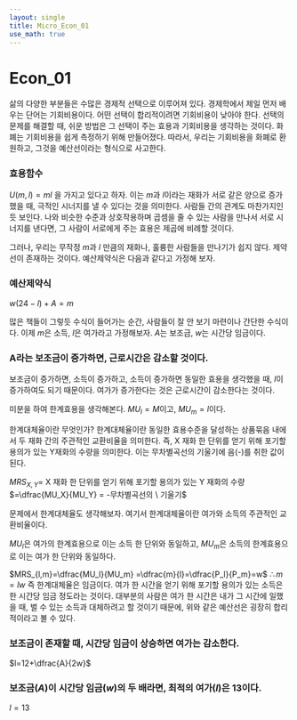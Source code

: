 ```yaml
---
layout: single
title: Micro_Econ_01
use_math: true
---
```


# Econ_01

삶의 다양한 부분들은 수많은 경제적 선택으로 이루어져 있다. 경제학에서 제일 먼저 배우는 단어는 기회비용이다. 어떤 선택이 합리적이려면 기회비용이 낮아야 한다. 선택의 문제를 해결할 때, 쉬운 방법은 그 선택이 주는 효용과 기회비용을 생각하는 것이다. 화폐는 기회비용을 쉽게 측정하기 위해 만들어졌다. 따라서, 우리는 기회비용을 화폐로 환원하고, 그것을 예산선이라는 형식으로 사고한다.

### 효용함수
$U(m,l)=ml$ 을 가지고 있다고 하자. 이는 $m$과 $l$이라는 재화가 서로 같은 양으로 증가했을 때, 극적인 시너지를 낼 수 있다는 것을 의미한다. 사람들 간의 관계도 마찬가지인 듯 보인다. 나와 비슷한 수준과 상호작용하며 곱셈을 줄 수 있는 사람을 만나서 서로 시너지를 낸다면, 그 사람이 서로에게 주는 효용은 제곱에 비례할 것이다.

그러나, 우리는 무작정 $m$과 $l$ 만큼의 재화나, 훌륭한 사람들을 만나기가 쉽지 않다. 제약선이 존재하는 것이다. 예산제약식은 다음과 같다고 가정해 보자.

### 예산제약식

$w(24-l)+A=m$

많은 책들이 그렇듯 수식이 들어가는 순간, 사람들이 잘 안 보기 마련이나 간단한 수식이다. 이제 $m$은 소득, $l$은 여가라고 가정해보자. $A$는 보조금, $w$는 시간당 임금이다.
### A라는 보조금이 증가하면, 근로시간은 감소할 것이다. 
보조금이 증가하면, 소득이 증가하고, 소득이 증가하면 동일한 효용을 생각했을 때, $l$이 증가하여도 되기 때문이다. 
여가가 증가한다는 것은 근로시간이 감소한다는 것이다.

미분을 하여 한계효용을 생각해본다.
$MU_l = M$이고, $MU_m=l$이다. 

한계대체율이란 무엇인가? 한계대체율이란 동일한 효용수준을 달성하는 상품묶음 내에서 두 재화 간의 주관적인 교환비율을 의미한다. 즉, X 재화 한 단위를 얻기 위해 포기할 용의가 있는 Y재화의 수량을 의미한다. 이는 무차별곡선의 기울기에 음(-)를 취한 값이 된다.

$MRS_{X,Y} =$  X 재화 한 단위를 얻기 위해 포기할 용의가 있는 Y 재화의 수량
$=\dfrac{MU_X}{MU_Y} = -무차별곡선의 \ 기울기$

문제에서 한계대체율도 생각해보자. 여기서 한계대체율이란 여가와 소득의 주관적인 교환비율이다. 

$MU_l$은 여가의 한계효용으로 이는 소득 한 단위와 동일하고,
$MU_m$은 소득의 한계효용으로 이는 여가 한 단위와 동일하다.

$MRS_{l,m}=\dfrac{MU_l}{MU_m} =\dfrac{m}{l}=\dfrac{P_l}{P_m}=w$
$\therefore m=lw$ 즉 한계대체율은 임금이다.
여가 한 시간을 얻기 위해 포기할 용의가 있는 소득은 한 시간당 임금 정도라는 것이다.
대부분의 사람은 여가 한 시간은 내가 그 시간에 일했을 때, 벌 수 있는 소득과 대체하려고 할 것이기 때문에, 위와 같은 예산선은 굉장히 합리적이라고 볼 수 있다.

### 보조금이 존재할 때, 시간당 임금이 상승하면 여가는 감소한다.
$l=12+\dfrac{A}{2w}$

### 보조금($A)$이 시간당 임금($w)$의 두 배라면, 최적의 여가($l)$은 13이다.
$l=13$




